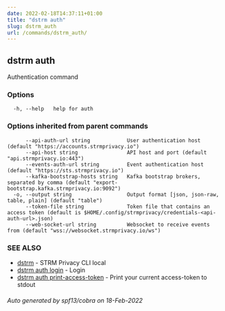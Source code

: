 ```yaml
---
date: 2022-02-18T14:37:11+01:00
title: "dstrm auth"
slug: dstrm_auth
url: /commands/dstrm_auth/
---
```

## dstrm auth

Authentication command

### Options

```
  -h, --help   help for auth
```

### Options inherited from parent commands

```
      --api-auth-url string            User authentication host (default "https://accounts.strmprivacy.io")
      --api-host string                API host and port (default "api.strmprivacy.io:443")
      --events-auth-url string         Event authentication host (default "https://sts.strmprivacy.io")
      --kafka-bootstrap-hosts string   Kafka bootstrap brokers, separated by comma (default "export-bootstrap.kafka.strmprivacy.io:9092")
  -o, --output string                  Output format [json, json-raw, table, plain] (default "table")
      --token-file string              Token file that contains an access token (default is $HOME/.config/strmprivacy/credentials-<api-auth-url>.json)
      --web-socket-url string          Websocket to receive events from (default "wss://websocket.strmprivacy.io/ws")
```

### SEE ALSO

* [dstrm](dstrm.md)	 - STRM Privacy CLI local
* [dstrm auth login](dstrm_auth_login.md)	 - Login
* [dstrm auth print-access-token](dstrm_auth_print-access-token.md)	 - Print your current access-token to stdout

###### Auto generated by spf13/cobra on 18-Feb-2022
